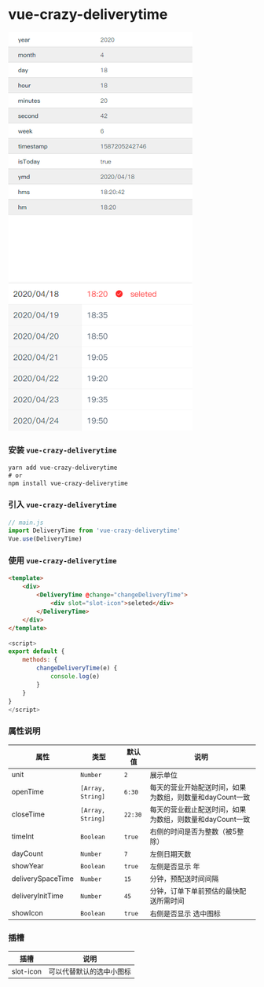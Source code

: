 # vue-crazy-deliverytime

![screenShot](https://github.com/crazy-hope/vue-crazy-deliverytime/blob/master/screenshot/deliverytime.png)

### 安装 `vue-crazy-deliverytime`
``` shell
yarn add vue-crazy-deliverytime
# or
npm install vue-crazy-deliverytime
```

### 引入 `vue-crazy-deliverytime`
``` javascript
// main.js
import DeliveryTime from 'vue-crazy-deliverytime'
Vue.use(DeliveryTime)
```

### 使用 `vue-crazy-deliverytime`
``` html
<template>
    <div>
        <DeliveryTime @change="changeDeliveryTime">
            <div slot="slot-icon">seleted</div>
        </DeliveryTime>
    </div>
</template>
```
``` javascript
<script>
export default {
    methods: {
        changeDeliveryTime(e) {
            console.log(e)
        }
    }
}
</script>
```

### 属性说明
| 属性 | 类型 | 默认值 | 说明 |
|-|-|-|-|
| unit | `Number` | `2` | 展示单位 |
| openTime | `[Array, String]` | `6:30` | 每天的营业开始配送时间，如果为数组，则数量和dayCount一致 |
| closeTime | `[Array, String]` | `22:30` | 每天的营业截止配送时间，如果为数组，则数量和dayCount一致 |
| timeInt | `Boolean` | `true` | 右侧的时间是否为整数（被5整除） |
| dayCount | `Number` | `7` | 左侧日期天数 |
| showYear | `Boolean` | `true` | 左侧是否显示 年 |
| deliverySpaceTime | `Number` | `15` | 分钟，预配送时间间隔 |
| deliveryInitTime | `Number` | `45` | 分钟，订单下单前预估的最快配送所需时间 |
| showIcon | `Boolean` | `true` | 右侧是否显示 选中图标 |

### 插槽
| 插槽 | 说明 |
|-|-|
| slot-icon | 可以代替默认的选中小图标 |